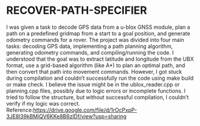 # RECOVER-PATH-SPECIFIER
I was given a task to decode GPS data from a u-blox GNSS module, plan a path on a predefined gridmap from a start to a goal position, and generate odometry commands for a rover. The project was divided into four main tasks: decoding GPS data, implementing a path planning algorithm, generating odometry commands, and compiling/running the code. I understood that the goal was to extract latitude and longitude from the UBX format, use a grid-based algorithm (like A*) to plan an optimal path, and then convert that path into movement commands. However, I got stuck during compilation and couldn’t successfully run the code using make build or make check. I believe the issue might be in the ublox_reader.cpp or planning.cpp files, possibly due to logic errors or incomplete functions. I tried to follow the structure, but without successful compilation, I couldn’t verify if my logic was correct.
Reference:https://drive.google.com/file/d/1rOcPxpP-3JE8l39kBMiQV6KKe8B6zlDf/view?usp=sharing
